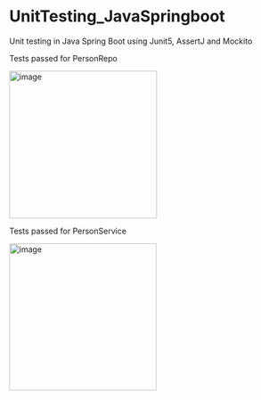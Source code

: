 # UnitTesting_JavaSpringboot

Unit testing in Java Spring Boot using Junit5, AssertJ and Mockito

Tests passed for PersonRepo

<img width="265" alt="image" src="https://user-images.githubusercontent.com/96373227/164219833-576e1f5c-ea28-4c7c-aea9-bbfb003c57c9.png">

Tests passed for PersonService

<img width="264" alt="image" src="https://user-images.githubusercontent.com/96373227/164220010-2f9dc38a-8933-4974-9db6-0bd87a01c6b0.png">
